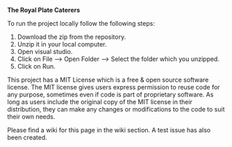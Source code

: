 **The Royal Plate Caterers** 

To run the project locally follow the following steps:

1. Download the zip from the repository.
2. Unzip it in your local computer.
3. Open visual studio.
4. Click on File --> Open Folder --> Select the folder which you unzipped.
5. Click on Run.

This project has a MIT License which is a free & open source software license. The MIT license gives users express permission to reuse code for any purpose, sometimes even if code is part of proprietary software. As long as users include the original copy of the MIT license in their distribution, they can make any changes or modifications to the code to suit their own needs.

Please find a wiki for this page in the wiki section. A test issue has also been created.